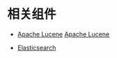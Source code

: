 # 相关组件

* [Apache Lucene](lucene/README.md)
[Apache Lucene](https://lucene.apache.org/core/)

* [Elasticsearch](es/README.md)